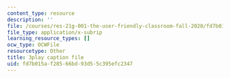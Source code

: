 ```yaml
---
content_type: resource
description: ''
file: /courses/res-21g-001-the-user-friendly-classroom-fall-2020/fd7b015af28566bd93d55c395efc2347_uPsMwJ116lQ.srt
file_type: application/x-subrip
learning_resource_types: []
ocw_type: OCWFile
resourcetype: Other
title: 3play caption file
uid: fd7b015a-f285-66bd-93d5-5c395efc2347
---
```

